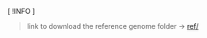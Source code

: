 
[ !INFO ]
> link to download the reference genome folder ->  [ref/](https://usf.box.com/s/tanr779ntq2cmci1ix6x6indju36zmhg)
